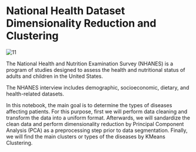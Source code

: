 # National Health Dataset Dimensionality Reduction and Clustering

![11](https://user-images.githubusercontent.com/69224996/97237090-b93fb400-17a3-11eb-9ac5-406c42d834a3.jpg)

The National Health and Nutrition Examination Survey (NHANES) is a program of studies designed to assess the health and nutritional status of adults and children in the United States.

The NHANES interview includes demographic, socioeconomic, dietary, and health-related datasets.

In this notebook, the main goal is to determine the types of diseases affecting patients. For this purpose, first we will perform data cleaning and transform the data into a uniform format. Afterwards, we will sandardize the clean data and perform dimensionality reduction by Principal Component Analysis (PCA) as a preprocessing step prior to data segmentation. Finally, we will find the main clusters or types of the diseases by KMeans Clustering. 


